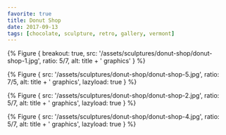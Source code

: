 ```yaml
---
favorite: true
title: Donut Shop
date: 2017-09-13
tags: [chocolate, sculpture, retro, gallery, vermont]
---
```


{% Figure {
    breakout: true,
    src: '/assets/sculptures/donut-shop/donut-shop-1.jpg',
    ratio: 5/7,
    alt: title + ' graphics'
} %}

{% Figure {
    src: '/assets/sculptures/donut-shop/donut-shop-5.jpg',
    ratio: 7/5,
    alt: title + ' graphics',
    lazyload: true
} %}

{% Figure {
    src: '/assets/sculptures/donut-shop/donut-shop-2.jpg',
    ratio: 5/7,
    alt: title + ' graphics',
    lazyload: true
} %}

{% Figure {
    src: '/assets/sculptures/donut-shop/donut-shop-4.jpg',
    ratio: 5/7,
    alt: title + ' graphics',
    lazyload: true
} %}